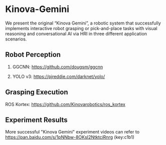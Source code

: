 # Kinova-Gemini
We present the original “Kinova Gemini”, a robotic system that successfully implements interactive robot grasping or pick-and-place tasks with visual reasoning and conversational AI via HRI in three different application scenarios.


## Robot Perception
1. GGCNN: https://github.com/dougsm/ggcnn

2. YOLO v3: https://pjreddie.com/darknet/yolo/

## Grasping Execution
ROS Kortex: https://github.com/Kinovarobotics/ros_kortex

## Experiment Results
More successful "Kinova Gemini" experiment videos can refer to 
https://pan.baidu.com/s/1pNNbw-8OKsI2NtktciRnrg  (key:c1b1) 
